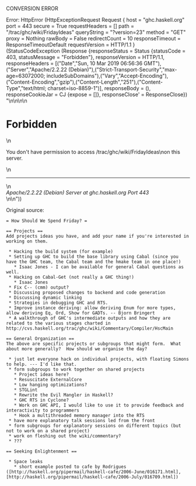 CONVERSION ERROR

Error: HttpError (HttpExceptionRequest Request {
  host                 = "ghc.haskell.org"
  port                 = 443
  secure               = True
  requestHeaders       = []
  path                 = "/trac/ghc/wiki/FridayIdeas"
  queryString          = "?version=23"
  method               = "GET"
  proxy                = Nothing
  rawBody              = False
  redirectCount        = 10
  responseTimeout      = ResponseTimeoutDefault
  requestVersion       = HTTP/1.1
}
 (StatusCodeException (Response {responseStatus = Status {statusCode = 403, statusMessage = "Forbidden"}, responseVersion = HTTP/1.1, responseHeaders = [("Date","Sun, 10 Mar 2019 06:56:36 GMT"),("Server","Apache/2.2.22 (Debian)"),("Strict-Transport-Security","max-age=63072000; includeSubDomains"),("Vary","Accept-Encoding"),("Content-Encoding","gzip"),("Content-Length","251"),("Content-Type","text/html; charset=iso-8859-1")], responseBody = (), responseCookieJar = CJ {expose = []}, responseClose' = ResponseClose}) "<!DOCTYPE HTML PUBLIC \"-//IETF//DTD HTML 2.0//EN\">\n<html><head>\n<title>403 Forbidden</title>\n</head><body>\n<h1>Forbidden</h1>\n<p>You don't have permission to access /trac/ghc/wiki/FridayIdeas\non this server.</p>\n<hr>\n<address>Apache/2.2.22 (Debian) Server at ghc.haskell.org Port 443</address>\n</body></html>\n"))

Original source:

```trac
= How Should We Spend Friday? =

== Projects ==
Add projects ideas you have, and add your name if you're interested in working on them.

 * Hacking the build system (for example)
 * Setting up GHC to build the base library using Cabal (since you have the GHC team, the Cabal team and the hmake team in one place!)
   * Isaac Jones - I can be available for general Cabal questions as well.
 * Hacking on Cabal-Get (not really a GHC thing!)
   * Isaac Jones
 * Fix C-- (cmm) output?
 * Discussing proposed changes to backend and code generation
 * Discussing dynamic linking
 * Strategies in debugging GHC and RTS.
 * Improve instance deriving: allow deriving Enum for more types, allow deriving Eq, Ord, Show for GADTs. -- Bjorn Bringert
 * A walkthrough of GHC's intermediate outputs and how they are related to the various stages charted in http://cvs.haskell.org/trac/ghc/wiki/Commentary/Compiler/HscMain

== General Organization ==
The above are specific projects or subgroups that might form.  What about more generally?  How should we organise the day?

 * just let everyone hack on individual projects, with floating Simons to help. --- I'd like that.
 * form subgroups to work together on shared projects
   * Project ideas here?
   * Resuscitate ExternalCore
   * Low hanging optimizations?
   * STGLint
   * Rewrite the Evil Mangler in Haskell?
   * GHC RTS in Cyclone?
   * Work on GHC API, I would like to use it to provide feedback and interactivity to programmers
   * Hook a multithreaded memory manager into the RTS
 * have more explanatory talk sessions led from the front
 * form subgroups for explanatory sessions on different topics (but not to work on a shared project)
 * work on fleshing out the wiki/commentary?
 * ???

== Seeking Enlightenment ==

 * Space leaks
   * short example posted to cafe by Rodrigues ([http://haskell.org/pipermail/haskell-cafe/2006-June/016171.html], [http://haskell.org/pipermail/haskell-cafe/2006-July/016709.html])
```
